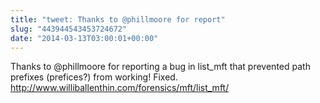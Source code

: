 ```yaml
---
title: "tweet: Thanks to @phillmoore for report"
slug: "443944543453724672"
date: "2014-03-13T03:00:01+00:00"
---
```

Thanks to @phillmoore for reporting a bug in list_mft that prevented path prefixes (prefices?) from working! Fixed. http://www.williballenthin.com/forensics/mft/list_mft/